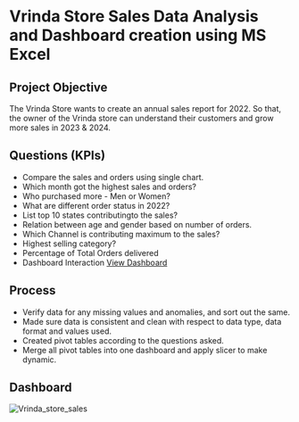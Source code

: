 # Vrinda Store Sales Data Analysis and Dashboard creation using MS Excel

## Project Objective

The Vrinda Store wants to create an annual sales report for 2022. So that, the owner of the Vrinda store can understand their customers and grow more sales in 2023 & 2024.

## Questions (KPIs)

- Compare the sales and orders using single chart.
- Which month got the highest sales and orders?
- Who purchased more - Men or Women?
- What are different order status in 2022?
- List top 10 states contributingto the sales?
- Relation between age and gender based on number of orders.
- Which Channel is contributing maximum to the sales?
- Highest selling category?
- Percentage of Total Orders delivered
- Dashboard Interaction <a href="https://github.com/virendra-kumar322/Vrinda-Store-Sales/blob/main/Vrinda_store_sales.PNG">View Dashboard</a>

## Process

- Verify data for any missing values and anomalies, and sort out the same.
- Made sure data is consistent and clean with respect to data type, data format and values used.
- Created pivot tables according to the questions asked.
- Merge all pivot tables into one dashboard and apply slicer to make dynamic.

## Dashboard
![Vrinda_store_sales](https://github.com/user-attachments/assets/1dcebbf3-8740-4273-8121-6fb45ad6ed2d)

